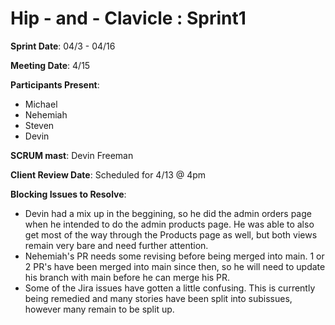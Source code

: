 # Hip - and - Clavicle : Sprint1

**Sprint Date**: 04/3 - 04/16

**Meeting Date**: 4/15

**Participants Present**:

- Michael
- Nehemiah
- Steven
- Devin

**SCRUM mast**: Devin Freeman

**Client Review Date**: Scheduled for 4/13 @ 4pm

**Blocking Issues to Resolve**:

- Devin had a mix up in the beggining, so he did the admin orders page when he intended to do the admin products page. He was able to also get most of the way through the Products page as well, but both views remain very bare and need further attention.
- Nehemiah's PR needs some revising before being merged into main. 1 or 2 PR's have been merged into main since then, so he will need to update his branch with main before he can merge his PR.
- Some of the Jira issues have gotten a little confusing. This is currently being remedied and many stories have been split into subissues, however many remain to be split up.
